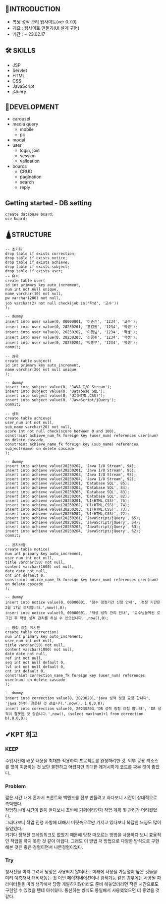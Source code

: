 ## 📢INTRODUCTION
* 학생 성적 관리 웹사이트(ver 0.7.0)
* 개요 : 웹사이트 만들기(UI 설계 구현)
* 기간 : ~ 23.02.17
## 🛠 SKILLS
* JSP
* Servlet
* HTML
* CSS
* JavaScript
* jQuery
## 🗽DEVELOPMENT
* carousel
* media query
  * mobile
  * pc
* modal
* user
  * login, join
  * session
  * validation
* boards
  * CRUD 
  * pagination
  * search
  * reply

## Getting started - DB setting
```
create database board;
use board;
```
## 🛕STRUCTURE
```
-- 초기화
drop table if exists correction;
drop table if exists notice;
drop table if exists achieve;
drop table if exists subject;
drop table if exists user;
-- 유저
create table user(
id int primary key auto_increment,
num int not null unique,
name varchar(10) not null,
pw varchar(200) not null,
job varchar(2) not null check(job in('학생', '교수'))
);

-- dummy
insert into user value(0, 00000001, '이순신', '1234', '교수');
insert into user value(0, 20230201, '홍길동', '1234', '학생');
insert into user value(0, 20230202, '이햇님', '1234', '학생');
insert into user value(0, 20230203, '김콩쥐', '1234', '학생');
insert into user value(0, 20230204, '박흥부', '1234', '학생');
commit;

-- 과목
create table subject(
id int primary key auto_increment,
name varchar(20) not null unique
);

-- dummy
insert into subject value(0, 'JAVA I/O Stream');
insert into subject value(0, 'Database SQL');
insert into subject value(0, 'UI(HTML,CSS)');
insert into subject value(0, 'JavaScript/jQuery');
commit;

-- 성적
create table achieve(
user_num int not null,
sub_name varchar(20) not null,
score int not null check(score between 0 and 100),
constraint achieve_num_fk foreign key (user_num) references user(num) on delete cascade,
constraint achieve_name_fk foreign key (sub_name) references subject(name) on delete cascade
);

-- dummy
insert into achieve value(20230202, 'Java I/O Stream', 94);
insert into achieve value(20230201, 'Java I/O Stream', 95);
insert into achieve value(20230203, 'Java I/O Stream', 93);
insert into achieve value(20230204, 'Java I/O Stream', 92);
insert into achieve value(20230201, 'Database SQL', 85);
insert into achieve value(20230202, 'Database SQL', 84);
insert into achieve value(20230203, 'Database SQL', 83);
insert into achieve value(20230204, 'Database SQL', 82);
insert into achieve value(20230201, 'UI(HTML,CSS)', 75);
insert into achieve value(20230202, 'UI(HTML,CSS)', 74);
insert into achieve value(20230203, 'UI(HTML,CSS)', 73);
insert into achieve value(20230204, 'UI(HTML,CSS)', 72);
insert into achieve value(20230201, 'JavaScript/jQuery', 65);
insert into achieve value(20230202, 'JavaScript/jQuery', 64);
insert into achieve value(20230203, 'JavaScript/jQuery', 63);
insert into achieve value(20230204, 'JavaScript/jQuery', 62);
commit;

-- 공지사항
create table notice(
num int primary key auto_increment,
user_num int not null,
title varchar(50) not null,
content varchar(1000) not null,
date date not null,
cnt int default 0,
constraint notice_name_fk foreign key (user_num) references user(num) on delete cascade
);

-- dummy
insert into notice value(0, 00000001, '점수 정정기간 신청 안내', '정정 기간은 2월 17일 까지입니다.',now(),0);
insert into notice value(0, 00000001, '학생 성적 관리 안내', '교수님들께선 로그인 후 학생 성적 관리를 하실 수 있으십니다.',now(),0);

-- 정정 요청 게시판
create table correction(
num int primary key auto_increment,
user_num int not null,
title varchar(50) not null,
content varchar(1000) not null,
date date not null,
ref int not null,
seq int not null default 0,
lvl int not null default 0,
cnt int default 0,
constraint correction_name_fk foreign key (user_num) references user(num) on delete cascade
);

-- dummy
insert into correction value(0, 20230201,'java 성적 정정 요청 합니다', 'java 성적이 잘못된 것 같습니다.',now(), 1,0,0,0);
insert into correction value(0, 20230203,'DB 성적 정정 요청 합니다', 'DB 성적이 잘못된 것 같습니다.',now(), (select max(num)+1 from correction b),0,0,0);
```
## ✔KPT 회고
### KEEP
수업시간에 배운 내용을 최대한 적용하여 프로젝트를 완성하려한 것. 
외부 공용 리소스를 많이 이용하는 것 보단 불편하고 어렵지만 최대한 레거시하게 코드를 짜본 것이 좋았다.

### Problem
짧은 시간 내에 혼자서 프론트와 백엔드를 전부 만들려고 하다보니 시간이 상대적으로 촉박했다.   
작업하는데 시간이 많이 들다보니 초반에 기획이라던가 작업 계획 및 관리가 어려웠었다.  
그러다보니 작업 진행 사항에 대해서 머릿속으로만 가지고 있다보니 복잡한 느낌도 많이 들었었다.   
거기다 정해진 프레임워크도 없었기 때문에 당장 떠오르는 방법을 사용하다 보니 효율적인 작업을 하지 못한 것 같아 아쉽다.
그래도 이 방법 저 방법으로 다양한 방식으로 구현해본 것은 좋은 경험이면서 나쁜경험이었다. 

### Try
청사진을 미리 그려서 당장은 사용되지 않더라도 미래에 사용될 가능성이 높은 것들을 미리 예측해서 대비해놓는 것
이번 페이지네이션이나 검색기능 같은 경우에는 사용될 파라미터들을 미리 생각해서 당장 개발하지않더라도 준비 해놓았더라면 적은 시간으로도 구현할 수 있었을 텐데 아쉬웠다.
통신하는 방식도 통일해서 사용했었으면 더 좋았을 것 같다.
